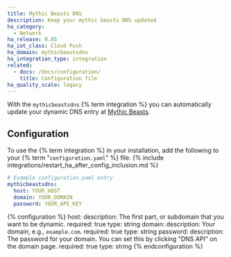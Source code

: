 ```yaml
---
title: Mythic Beasts DNS
description: Keep your mythic beasts DNS updated
ha_category:
  - Network
ha_release: 0.85
ha_iot_class: Cloud Push
ha_domain: mythicbeastsdns
ha_integration_type: integration
related:
  - docs: /docs/configuration/
    title: Configuration file
ha_quality_scale: legacy
---
```


With the `mythicbeastsdns` {% term integration %} you can automatically update your dynamic DNS entry at [Mythic Beasts](https://www.mythic-beasts.com/).

## Configuration

To use the {% term integration %} in your installation, add the following to your {% term "`configuration.yaml`" %} file.
{% include integrations/restart_ha_after_config_inclusion.md %}

```yaml
# Example configuration.yaml entry
mythicbeastsdns:
  host: YOUR_HOST
  domain: YOUR_DOMAIN
  password: YOUR_API_KEY
```

{% configuration %}
  host:
    description: The first part, or subdomain that you want to be dynamic.
    required: true
    type: string
  domain:
    description: Your domain, e.g., `example.com`.
    required: true
    type: string
  password:
    description: The password for your domain. You can set this by clicking "DNS API" on the domain page.
    required: true
    type: string
{% endconfiguration %}
